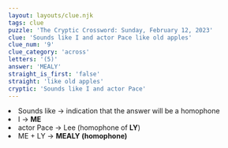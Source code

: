 ```yaml
---
layout: layouts/clue.njk
tags: clue
puzzle: 'The Cryptic Crossword: Sunday, February 12, 2023'
clue: 'Sounds like I and actor Pace like old apples'
clue_num: '9'
clue_category: 'across'
letters: '(5)'
answer: 'MEALY'
straight_is_first: 'false'
straight: 'like old apples'
cryptic: 'Sounds like I and actor Pace'
---
```

<li>Sounds like → indication that the answer will be a homophone</li>
<li>I → <b>ME</b></li>
<li>actor Pace → Lee (homophone of <b>LY</b>)</li>
<li>ME + LY → <b>MEALY (homophone)</b></li>
